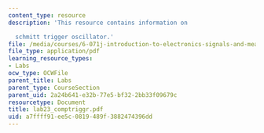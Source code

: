 ```yaml
---
content_type: resource
description: 'This resource contains information on

  schmitt trigger oscillator.'
file: /media/courses/6-071j-introduction-to-electronics-signals-and-measurement-spring-2006/a7ffff91ee5c0819489f3882474396dd_lab23_comptriggr.pdf
file_type: application/pdf
learning_resource_types:
- Labs
ocw_type: OCWFile
parent_title: Labs
parent_type: CourseSection
parent_uid: 2a24b641-e32b-77e5-bf32-2bb33f09679c
resourcetype: Document
title: lab23_comptriggr.pdf
uid: a7ffff91-ee5c-0819-489f-3882474396dd
---
```


